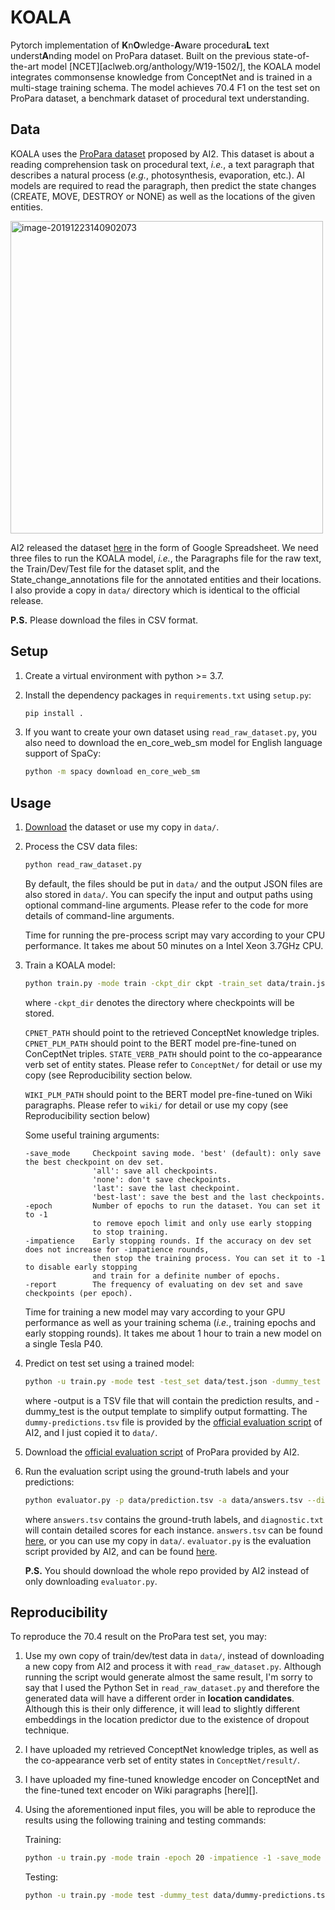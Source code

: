 # KOALA
Pytorch implementation of **K**n**O**wledge-**A**ware procedura**L** text underst**A**nding model on ProPara dataset. Built on the previous state-of-the-art model [NCET][aclweb.org/anthology/W19-1502/], the KOALA model integrates commonsense knowledge from ConceptNet and is trained in a multi-stage training schema. The model achieves 70.4 F1 on the test set on ProPara dataset, a benchmark dataset of procedural text understanding.

## Data

KOALA uses the [ProPara dataset](http://data.allenai.org/propara/) proposed by AI2. This dataset is about a reading comprehension task on procedural text, *i.e.*, a text paragraph that describes a natural process (*e.g.*, photosynthesis, evaporation, etc.). AI models are required to read the paragraph, then predict the state changes (CREATE, MOVE, DESTROY or NONE) as well as the locations of the given entities.

<img src="D:/Code/ICPC/image/propara.png" alt="image-20191223140902073" width=500 />

AI2 released the dataset [here](https://docs.google.com/spreadsheets/d/1x5Ct8EmQs2hVKOYX7b2nS0AOoQi4iM7H9d9isXRDwgM/edit#gid=832930347) in the form of Google Spreadsheet. We need three files to run the KOALA model, *i.e.*, the Paragraphs file for the raw text, the Train/Dev/Test file for the dataset split, and the State_change_annotations file for the annotated entities and their locations. I also provide a copy in `data/` directory which is identical to the official release.

**P.S.** Please download the files in CSV format.

## Setup

1. Create a virtual environment with python >= 3.7.

2. Install the dependency packages in `requirements.txt` using `setup.py`:

   ```bash
   pip install .
   ```

3. If you want to create your own dataset using `read_raw_dataset.py`, you also need to download the en_core_web_sm model for English language support of SpaCy:

   ```bash
   python -m spacy download en_core_web_sm
   ```

## Usage

1. [Download](https://docs.google.com/spreadsheets/d/1x5Ct8EmQs2hVKOYX7b2nS0AOoQi4iM7H9d9isXRDwgM/edit#gid=832930347) the dataset or use my copy in `data/`.

2. Process the CSV data files:

   ```bash
   python read_raw_dataset.py
   ```

   By default, the files should be put in `data/` and the output JSON files are also stored in `data/`. You can specify the input and output paths using optional command-line arguments. Please refer to the code for more details of command-line arguments.

   Time for running the pre-process script may vary according to your CPU performance. It takes me about 50 minutes on a Intel Xeon 3.7GHz CPU.

3. Train a KOALA model:

   ```bash
   python train.py -mode train -ckpt_dir ckpt -train_set data/train.json -dev_set data/dev.json -cpnet_path CPNET_PATH -cpnet_plm_path CPNET_PLM_PATH -cpnet_struc_input -state_verb STATE_VERB_PATH -wiki_plm_path WIKI_PLM_PATH -finetune
   ```

   where `-ckpt_dir` denotes the directory where checkpoints will be stored.

   `CPNET_PATH` should point to the retrieved ConceptNet knowledge triples. `CPNET_PLM_PATH` should point to the BERT model pre-fine-tuned on ConCeptNet triples. `STATE_VERB_PATH` should point to the co-appearance verb set of entity states. Please refer to `ConceptNet/` for detail or use my copy (see Reproducibility section below. 

   `WIKI_PLM_PATH` should point to the BERT model pre-fine-tuned on Wiki paragraphs. Please refer to `wiki/` for detail or use my copy (see Reproducibility section below)

   Some useful training arguments:

   ```
   -save_mode     Checkpoint saving mode. 'best' (default): only save the best checkpoint on dev set. 
                  'all': save all checkpoints. 
                  'none': don't save checkpoints.
                  'last': save the last checkpoint.
                  'best-last': save the best and the last checkpoints.
   -epoch         Number of epochs to run the dataset. You can set it to -1 
                  to remove epoch limit and only use early stopping 
                  to stop training.
   -impatience    Early stopping rounds. If the accuracy on dev set does not increase for -impatience rounds, 
                  then stop the training process. You can set it to -1 to disable early stopping 
                  and train for a definite number of epochs.
   -report        The frequency of evaluating on dev set and save checkpoints (per epoch).
   ```

   Time for training a new model may vary according to your GPU performance as well as your training schema (*i.e.*, training epochs and early stopping rounds). It takes me about 1 hour to train a new model on a single Tesla P40.

4. Predict on test set using a trained model:

   ```bash
   python -u train.py -mode test -test_set data/test.json -dummy_test data/dummy-predictions.tsv -output predict/prediction.tsv -cpnet_path CPNET_PATH -cpnet_plm_path CPNET_PLM_PATH -cpnet_struc_input -state_verb STATE_VERB_PATH -wiki_plm_path WIKI_PLM_PATH -restore ckpt/best_checkpoint.pt
   ```

   where -output is a TSV file that will contain the prediction results, and -dummy_test is the output template to simplify output formatting. The `dummy-predictions.tsv` file is provided by the [official evaluation script](https://github.com/allenai/aristo-leaderboard/tree/master/propara/data/test) of AI2, and I just copied it to `data/`.

5. Download the [official evaluation script](https://github.com/allenai/aristo-leaderboard/tree/master/propara) of ProPara provided by AI2.

6. Run the evaluation script using the ground-truth labels and your predictions:

   ```bash
   python evaluator.py -p data/prediction.tsv -a data/answers.tsv --diagnostics data/diagnostic.txt
   ```

   where `answers.tsv` contains the ground-truth labels, and `diagnostic.txt` will contain detailed scores for each instance. `answers.tsv` can be found [here](https://github.com/allenai/aristo-leaderboard/tree/master/propara/data/test), or you can use my copy in `data/`. `evaluator.py` is the evaluation script provided by AI2, and can be found [here](https://github.com/allenai/aristo-leaderboard/tree/master/propara/evaluator).

   **P.S.** You should download the whole repo provided by AI2 instead of only downloading `evaluator.py`.

## Reproducibility

To reproduce the 70.4 result on the ProPara test set, you may:

1. Use my own copy of train/dev/test data in `data/`, instead of downloading a new copy from AI2 and process it with `read_raw_dataset.py`. Although running the script would generate almost the same result, I'm sorry to say that I used the Python Set in `read_raw_dataset.py` and therefore the generated data will have a different order in **location candidates**. Although this is their only difference, it will lead to slightly different embeddings in the location predictor due to the existence of dropout technique.

2. I have uploaded my retrieved ConceptNet knowledge triples, as well as the co-appearance verb set of entity states in `ConceptNet/result/`.

3. I have uploaded my fine-tuned knowledge encoder on ConceptNet and the fine-tuned text encoder on Wiki paragraphs [here][].

4. Using the aforementioned input files, you will be able to reproduce the results using the following training and testing commands:

   Training:

   ```bash
   python -u train.py -mode train -epoch 20 -impatience -1 -save_mode best -ckpt_dir ckpt -cpnet_plm_path MY_CPNET_PLM_MODEL -cpnet_struc_input -cpnet_path MY_CPNET_PATH -state_verb MY_STATE_VERB_PATH -wiki_plm_path MY_WIKI_PLM_MODEL -finetune -hidden_size 256 -attn_loss 0.5 -loc_loss 0.3 -per_gpu_batch_size 32 -lr 3e-5 -dropout 0.4
   ```

   Testing:

   ```bash
   python -u train.py -mode test -dummy_test data/dummy-predictions.tsv -output data/prediction.tsv -cpnet_plm_path MY_CPNET_PLM_MODEL -cpnet_struc_input -cpnet_path MY_CPNET_PATH -state_verb MY_STATE_VERB_PATH -wiki_plm_path MY_WIKI_PLM_MODEL -hidden_size 256 -per_gpu_batch_size 32 -restore ckpt/best_checkpoint.pt
   ```

   

